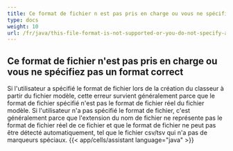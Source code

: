 ```yaml
---
title: Ce format de fichier n est pas pris en charge ou vous ne spécifiez pas un format correct
type: docs
weight: 10
url: /fr/java/this-file-format-is-not-supported-or-you-do-not-specify-a-correct-format/
---
```


## **Ce format de fichier n'est pas pris en charge ou vous ne spécifiez pas un format correct**
Si l'utilisateur a spécifié le format de fichier lors de la création du classeur à partir du fichier modèle, cette erreur survient généralement parce que le format de fichier spécifié n'est pas le format de fichier réel du fichier modèle. Si l'utilisateur n'a pas spécifié le format de fichier, c'est généralement parce que l'extension du nom de fichier ne représente pas le format de fichier réel de ce fichier et que le format de fichier ne peut pas être détecté automatiquement, tel que le fichier csv/tsv qui n'a pas de marqueurs spéciaux.
{{< app/cells/assistant language="java" >}}
